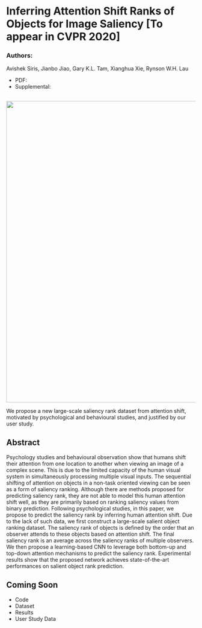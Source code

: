 # Inferring Attention Shift Ranks of Objects for Image Saliency [To appear in CVPR 2020]

### Authors:
Avishek Siris, Jianbo Jiao, Gary K.L. Tam, Xianghua Xie, Rynson W.H. Lau

+ PDF:
+ Supplemental:

##
<p align="center">
<img src="https://github.com/SirisAvishek/Inferring-Attention-Shift-Ranks/blob/master/images/saliency_rank_data_compare.png" width="800"/>
</p>

We propose a new large-scale saliency rank dataset from attention shift, motivated by psychological and behavioural studies, and justified by our user study.

## Abstract
Psychology studies and behavioural observation show that humans shift their attention from one location to another when viewing an image of a complex scene. This is due to the limited capacity of the human visual system in simultaneously processing multiple visual inputs. The sequential shifting of attention on objects in a non-task oriented viewing can be seen as a form of saliency ranking. Although there are methods proposed for predicting saliency rank, they are not able to model this human attention shift well, as they are primarily based on ranking saliency values from binary prediction. Following psychological studies, in this paper, we propose to predict the saliency rank by inferring human attention shift. Due to the lack of such data, we first construct a large-scale salient object ranking dataset. The saliency rank of objects is defined by the order that an observer attends to these objects based on attention shift. The final saliency rank is an average across the saliency ranks of multiple observers. We then propose a learning-based CNN to leverage both bottom-up and top-down attention mechanisms to predict the saliency rank. Experimental results show that the proposed network achieves state-of-the-art performances on salient object rank prediction. 


## Coming Soon
+ Code
+ Dataset
+ Results
+ User Study Data





